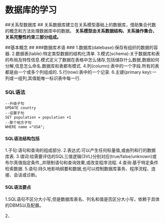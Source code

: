 # 数据库的学习 #
##关系型数据库 ##
关系数据库建立在关系模型基础上的数据库，借助集合代数的概念和方法处理数据库中的数据。
**关系模型由关系数据结构、关系操作集合、关系完整性约束三部分组成。**

##基本概念 ##
###数据库术语 ###
1.数据库(datebase):保存有组织的数据的容器.
2.数据表(table):特定类型数据的结构化清单.
3.模式(schema):关于数据库和表的布局及特性信息.模式定义了数据在表格中怎么储存,包括储存什么数据,数据如何分解,信息怎么命名.数据库和表都有模式.
4.列(column):表中的一个字段.所有的表都是由一个或多个列组成的.
5.行(row):表中的一个记录.
6.主键(primary key):一列或一组列,其值能唯一标识表中每一行.

### SQL语法 ###
    --升级子句
    UPDATE country
    --设置子句
    SET population = population +1
    --那个地方子句
    WHERE name ="USA";

#### SQL语法结构包括 ####
1.子句:语句和查询的组成部分.
2.表达式:可以产生任何标量值,或由列和行的数据库表.
3.谓词:给需要评估的SQL三值逻辑(3VL)分别对应(true/false/unknown)或布尔真值指定条件,,并限制语句和查询效果,或改变程序流程.
4.查询:基于特定条件检索数据.
5.语句:持久地影响纲要和数据,也可以控制数据库事务、程序流程、连接、会话或诊断。

#### SQL语法要点 ####

1.SQL语句不区分大小写,但是数据库表名、列名和值是否区分大小写，依赖于具体的DBMS以及配置。

2、